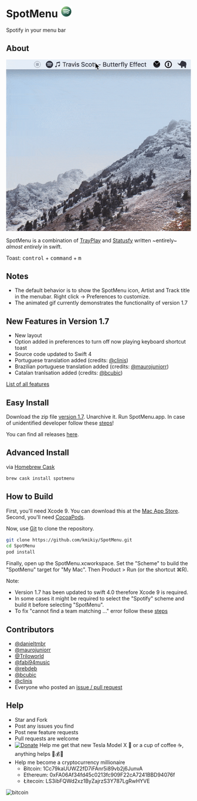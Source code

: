 # SpotMenu ![demo](https://github.com/kmikiy/SpotMenu/blob/master/SpotMenu/Assets.xcassets/AppIcon.appiconset/spotmenu%20(5)-1.png)
Spotify in your menu bar

## About

![demo](https://github.com/kmikiy/SpotMenu/blob/master/Demo/demo.gif)

SpotMenu is a combination of [TrayPlay](https://github.com/mborgerson/TrayPlay) 
and [Statusfy](https://github.com/paulyoung/Statusfy) written ~entirely~ _almost entirely_ in swift. 

Toast: <kbd>control</kbd> + <kbd>command</kbd> + <kbd>m</kbd>

## Notes

- The default behavior is to show the SpotMenu icon, Artist and Track title in the menubar. Right click → Preferences to customize.    
- The animated gif currently demonstrates the functionality of version 1.7   

## New Features in Version 1.7

+ New layout
+ Option added in preferences to turn off now playing keyboard shortcut toast
+ Source code updated to Swift 4
+ Portuguese translation added (credits: [@clinis](https://github.com/clinis))
+ Brazilian portuguese translation added (credits: [@maurojuniorr](https://github.com/maurojuniorr))
+ Catalan tranlsation added (credits: [@bcubic](https://github.com/bcubic))

[List of all features](https://github.com/kmikiy/SpotMenu/blob/master/FEATURES.md)


## Easy Install

Download the zip file [version 1.7](https://github.com/kmikiy/SpotMenu/releases/download/v1.7/SpotMenu170.zip). Unarchive it. Run SpotMenu.app.
In case of unidentified developer follow these [steps](https://support.apple.com/kb/PH21769?locale=en_US)!

You can find all releases [here](https://github.com/kmikiy/SpotMenu/releases).

## Advanced Install

via [Homebrew Cask](https://caskroom.github.io)

```sh
brew cask install spotmenu
```

## How to Build

First, you'll need Xcode 9. You can download this at the [Mac App Store](https://itunes.apple.com/us/app/xcode/id497799835?mt=12).
Second, you'll need [CocoaPods](https://guides.cocoapods.org/using/getting-started.html). 

Now, use [Git](http://git-scm.com/) to clone the repository.

```sh
git clone https://github.com/kmikiy/SpotMenu.git
cd SpotMenu
pod install
```

Finally, open up the SpotMenu.xcworkspace. Set the "Scheme" to build the "SpotMenu" target for "My Mac". Then Product > Run (or the shortcut ⌘R).

Note: 
- Version 1.7 has been updated to swift 4.0 therefore Xcode 9 is required.
- In some cases it might be required to select the "Spotify" scheme and build it before selecting "SpotMenu".
- To fix "cannot find a team matching ..." error follow these [steps](https://github.com/kmikiy/SpotMenu/issues/54)

## Contributors

- [@danieltmbr](https://github.com/danieltmbr)
- [@maurojuniorr](https://github.com/maurojuniorr)
- [@Triloworld](https://github.com/Triloworld)
- [@fabi94music](https://github.com/fabi94music)
- [@rebdeb](https://github.com/rebdeg)
- [@bcubic](https://github.com/bcubic)
- [@clinis](https://github.com/clinis)
- Everyone who posted an [issue / pull request](https://github.com/kmikiy/SpotMenu/issues?utf8=✓&q=)

## Help

- Star and Fork
- Post any issues you find
- Post new feature requests
- Pull requests are welcome
- [![Donate](https://www.paypalobjects.com/en_US/i/btn/btn_donate_SM.gif)](https://www.paypal.com/cgi-bin/webscr?cmd=_s-xclick&hosted_button_id=NL4KDG65UYQB6) Help me get that new Tesla Model X 🚗 or a cup of coffee ☕️, anything helps 💸💰💵
- Help me become a cryptocurrency  millionaire
    - Ƀitcoin: 1Cc79kaUUWZ2fD7iFAnr5i89vb2j6JunvA
    - Ethereum: 0xFA06Af34fd45c0213fc909F22cA7241BBD94076f
    - Łitecoin: LS3ibFQWd2xz1ByZajrzS3Y787LgRwHYVE
    
![bitcoin](https://bitcoin.org/img/icons/logotop.svg)

